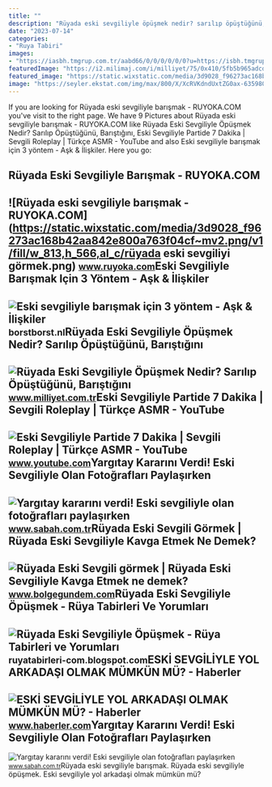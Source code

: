```yaml
---
title: ""
description: "Rüyada eski sevgiliyle öpüşmek nedir? sarılıp öpüştüğünü, barıştığını"
date: "2023-07-14"
categories:
- "Ruya Tabiri"
images:
- "https://iasbh.tmgrup.com.tr/aabd66/0/0/0/0/0/0?u=https://isbh.tmgrup.com.tr/sbh/2021/11/24/yargitay-kararini-verdi-eski-sevgiliyle-olan-fotograflari-paylasirken-dikkat-1637725204001.jpg&amp;mw=600"
featuredImage: "https://i2.milimaj.com/i/milliyet/75/0x410/5fb5b965adcdeb23b8c7625f.jpg"
featured_image: "https://static.wixstatic.com/media/3d9028_f96273ac168b42aa842e800a763f04cf~mv2.png/v1/fill/w_813,h_566,al_c/rüyada eski sevgiliyi görmek.png"
image: "https://seyler.ekstat.com/img/max/800/X/XcRVKdndUxtZG0ax-635980637507718941.jpg"
---
```


If you are looking for Rüyada eski sevgiliyle barışmak - RUYOKA.COM you've visit to the right page. We have 9 Pictures about Rüyada eski sevgiliyle barışmak - RUYOKA.COM like Rüyada Eski Sevgiliyle Öpüşmek Nedir? Sarılıp Öpüştüğünü, Barıştığını, Eski Sevgiliyle Partide 7 Dakika | Sevgili Roleplay | Türkçe ASMR - YouTube and also Eski sevgiliyle barışmak için 3 yöntem - Aşk &amp; İlişkiler. Here you go:

Rüyada Eski Sevgiliyle Barışmak - RUYOKA.COM
--------------------------------------------

 ![Rüyada eski sevgiliyle barışmak - RUYOKA.COM](https://static.wixstatic.com/media/3d9028_f96273ac168b42aa842e800a763f04cf~mv2.png/v1/fill/w_813,h_566,al_c/rüyada eski sevgiliyi görmek.png) <small>www.ruyoka.com</small>Eski Sevgiliyle Barışmak Için 3 Yöntem - Aşk &amp; İlişkiler
------------------------------------------------------------

 ![Eski sevgiliyle barışmak için 3 yöntem - Aşk & İlişkiler](https://seyler.ekstat.com/img/max/800/X/XcRVKdndUxtZG0ax-635980637507718941.jpg) <small>borstborst.nl</small>Rüyada Eski Sevgiliyle Öpüşmek Nedir? Sarılıp Öpüştüğünü, Barıştığını
---------------------------------------------------------------------

 ![Rüyada Eski Sevgiliyle Öpüşmek Nedir? Sarılıp Öpüştüğünü, Barıştığını](https://i2.milimaj.com/i/milliyet/75/0x410/5fb5b965adcdeb23b8c7625f.jpg) <small>www.milliyet.com.tr</small>Eski Sevgiliyle Partide 7 Dakika | Sevgili Roleplay | Türkçe ASMR - YouTube
---------------------------------------------------------------------------

 ![Eski Sevgiliyle Partide 7 Dakika | Sevgili Roleplay | Türkçe ASMR - YouTube](https://i.ytimg.com/vi/do1WEkJ0fPE/maxresdefault.jpg) <small>www.youtube.com</small>Yargıtay Kararını Verdi! Eski Sevgiliyle Olan Fotoğrafları Paylaşırken
----------------------------------------------------------------------

 ![Yargıtay kararını verdi! Eski sevgiliyle olan fotoğrafları paylaşırken](https://iasbh.tmgrup.com.tr/aabd66/0/0/0/0/0/0?u=https://isbh.tmgrup.com.tr/sbh/2021/11/24/yargitay-kararini-verdi-eski-sevgiliyle-olan-fotograflari-paylasirken-dikkat-1637725204001.jpg&mw=600) <small>www.sabah.com.tr</small>Rüyada Eski Sevgili Görmek | Rüyada Eski Sevgiliyle Kavga Etmek Ne Demek?
-------------------------------------------------------------------------

 ![Rüyada Eski Sevgili görmek | Rüyada Eski Sevgiliyle Kavga Etmek ne demek?](https://cdn.bolgegundem.com/d/other/2022/01/12/078307bf-8d32-456f-b076-6952712f6b7f.jpg) <small>www.bolgegundem.com</small>Rüyada Eski Sevgiliyle Öpüşmek - Rüya Tabirleri Ve Yorumları
------------------------------------------------------------

 ![Rüyada Eski Sevgiliyle Öpüşmek - Rüya Tabirleri ve Yorumları](https://1.bp.blogspot.com/-ns4yVV6_e_Q/XiwjdRa5ZoI/AAAAAAAAMk0/cp4ys3HlChIepBSPQ3C0f8bp6AeFxi_DgCLcBGAsYHQ/s1600/ruyada-eski-sevgiliyle-opusmek.jpg) <small>ruyatabirleri-com.blogspot.com</small>ESKİ SEVGİLİYLE YOL ARKADAŞI OLMAK MÜMKÜN MÜ? - Haberler
--------------------------------------------------------

 ![ESKİ SEVGİLİYLE YOL ARKADAŞI OLMAK MÜMKÜN MÜ? - Haberler](https://i.hbrcdn.com/haber/2021/01/12/eski-sevgiliyle-yol-arkadasi-olmak-mumkun-mu-13861645_amp.jpg) <small>www.haberler.com</small>Yargıtay Kararını Verdi! Eski Sevgiliyle Olan Fotoğrafları Paylaşırken
----------------------------------------------------------------------

 ![Yargıtay kararını verdi! Eski sevgiliyle olan fotoğrafları paylaşırken](https://iasbh.tmgrup.com.tr/9ffed6/640/314/0/0/752/640?u=https://isbh.tmgrup.com.tr/sbh/2021/11/24/yargitay-kararini-verdi-eski-sevgiliyle-olan-fotograflari-paylasirken-dikkat-1637725246081.jpeg&bg=1) <small>www.sabah.com.tr</small>Rüyada eski sevgiliyle barışmak. Rüyada eski sevgiliyle öpüşmek. Eski̇ sevgi̇li̇yle yol arkadaşi olmak mümkün mü?
